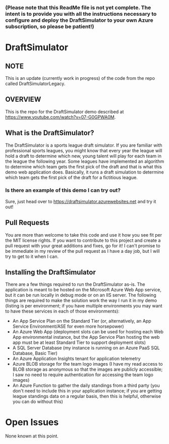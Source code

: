 ### (Please note that this ReadMe file is not yet complete.  The intent is to provide you with all the instructions necessary to configure and deploy the DraftSimulator to your own Azure subscription, so please be patient!)

# DraftSimulator

## NOTE

This is an update (currently work in progress) of the code from the repo called DraftSimulatorLegacy.  

## OVERVIEW
This is the repo for the DraftSimulator demo described at https://www.youtube.com/watch?v=07-G0GPWA0M.

## What is the DraftSimulator?
The DraftSimulator is a sports league draft simulator.  If you are familiar with professional sports leagues, you might know that every year the league will hold a draft to determine which new, young talent will play for each team in the league the following year.  Some leagues have implemented an algorithm to determine which team gets the first pick of the draft and that is what this demo web application does.  Basically, it runs a draft simulation to determine which team gets the first pick of the draft for a fictitious league.

### Is there an example of this demo I can try out?
Sure, just head over to https://draftsimulator.azurewebsites.net and try it out!

## Pull Requests
You are more than welcome to take this code and use it how you see fit per the MIT license rights.  If you want to contribute to this project and create a pull request with your great additions and fixes, go for it!  I can't promise to be immediate in my review of the pull request as I have a day job, but I will try to get to it when I can.

## Installing the DraftSimulator
There are a few things required to run the DraftSimulator as-is.  The application is meant to be hosted on the Microsoft Azure Web App service, but it can be run locally in debug mode or on an IIS server.  The following things are required to make the solution work the way I run it in my demo (listing is per environment; if you have multiple environments you may want to have these services in each of those environments):
- An App Service Plan on the Standard Tier (or, alternatively, an App Service Environment/ASE for even more horsepower)
- An Azure Web App (deployment slots can be used for hosting each Web App environmental instance, but the App Service Plan hosting the web app must be at least Standard Tier to support deployment slots)
- A SQL Server Database (my instance is running on an Azure PaaS SQL Database, Basic Tier)
- An Azure Application Insights tenant for application telemetry
- Azure BLOB storage for the team logo images (I have my read access to BLOB storage as anonymous so that the images are publicly accessible; I saw no need to require authentication for accessing the team logo images)
- An Azure Function to gather the daily standings from a third party (you don't need to include this in your application instance; if you are getting league standings data on a regular basis, then this is helpful, otherwise you can do without this)

# Open Issues
None known at this point.

